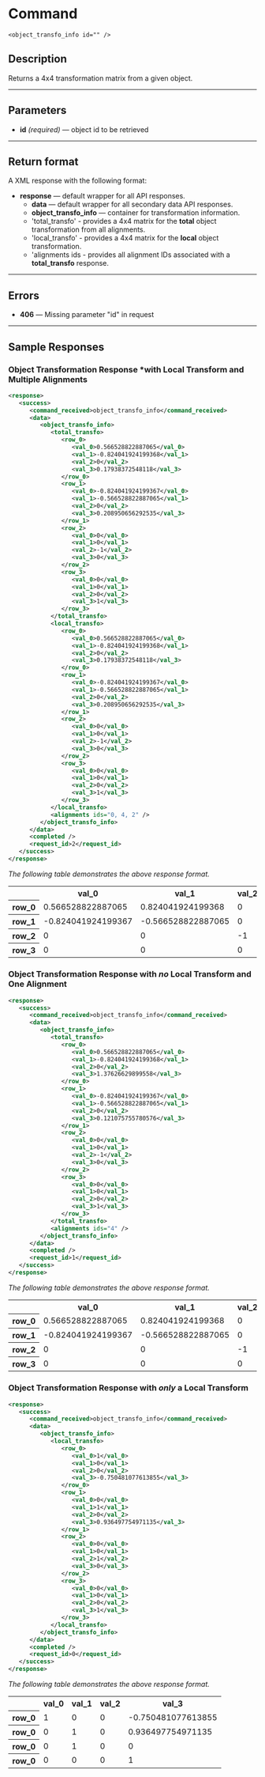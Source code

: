 # Command

    <object_transfo_info id="" />

## Description

Returns a 4x4 transformation matrix from a given object.

***

## Parameters
- **id** _(required)_ — object id to be retrieved

***

## Return format
A XML response with the following format:

- **response** — default wrapper for all API responses.
    - **data** — default wrapper for all secondary data API responses.
    - **object_transfo_info** — container for transformation information.
    - 'total_transfo' - provides a 4x4 matrix for the **total** object transformation from all alignments.
    - 'local_transfo' - provides a 4x4 matrix for the **local** object transformation.
    - 'alignments ids - provides all alignment IDs associated with a **total_transfo** response.
	
***

## Errors
- **406** — Missing parameter "id" in request
 
***

## Sample Responses

### Object Transformation Response *with Local Transform and Multiple Alignments


```xml
<response>
   <success>
      <command_received>object_transfo_info</command_received>
      <data>
         <object_transfo_info>
            <total_transfo>
               <row_0>
                  <val_0>0.566528822887065</val_0>
                  <val_1>-0.824041924199368</val_1>
                  <val_2>0</val_2>
                  <val_3>0.17938372548118</val_3>
               </row_0>
               <row_1>
                  <val_0>-0.824041924199367</val_0>
                  <val_1>-0.566528822887065</val_1>
                  <val_2>0</val_2>
                  <val_3>0.208950656292535</val_3>
               </row_1>
               <row_2>
                  <val_0>0</val_0>
                  <val_1>0</val_1>
                  <val_2>-1</val_2>
                  <val_3>0</val_3>
               </row_2>
               <row_3>
                  <val_0>0</val_0>
                  <val_1>0</val_1>
                  <val_2>0</val_2>
                  <val_3>1</val_3>
               </row_3>
            </total_transfo>
            <local_transfo>
               <row_0>
                  <val_0>0.566528822887065</val_0>
                  <val_1>-0.824041924199368</val_1>
                  <val_2>0</val_2>
                  <val_3>0.17938372548118</val_3>
               </row_0>
               <row_1>
                  <val_0>-0.824041924199367</val_0>
                  <val_1>-0.566528822887065</val_1>
                  <val_2>0</val_2>
                  <val_3>0.208950656292535</val_3>
               </row_1>
               <row_2>
                  <val_0>0</val_0>
                  <val_1>0</val_1>
                  <val_2>-1</val_2>
                  <val_3>0</val_3>
               </row_2>
               <row_3>
                  <val_0>0</val_0>
                  <val_1>0</val_1>
                  <val_2>0</val_2>
                  <val_3>1</val_3>
               </row_3>
            </local_transfo>
            <alignments ids="0, 4, 2" />
         </object_transfo_info>
      </data>
      <completed />
      <request_id>2</request_id>
   </success>
</response>
```

*The following table demonstrates the above response format.*

<table>
   <tr>
    <th></th>
    <th>val_0</th>
    <th>val_1</th>
    <th>val_2</th>
    <th>val_3</th>
  </tr>
  <tr>
    <th>row_0</th>
    <td>0.566528822887065</td>
    <td>0.824041924199368</td>
    <td>0</td>
    <td>0.17938372548118</td>
  </tr>
  <tr>
    <th>row_1</th>
    <td>-0.824041924199367</td>
    <td>-0.566528822887065</td>
    <td>0</td>
    <td>0.208950656292535</td>
  </tr>
  <tr>
    <th>row_2</th>
    <td>0</td>
    <td>0</td>
    <td>-1</td>
    <td>0</td>
  <tr>
    <th>row_3</th>
    <td>0</td>
    <td>0</td>
    <td>0</td>
    <td>1</td>
  </tr>
</table>
 
### Object Transformation Response with *no* Local Transform and One Alignment
```xml
<response>
   <success>
      <command_received>object_transfo_info</command_received>
      <data>
         <object_transfo_info>
            <total_transfo>
               <row_0>
                  <val_0>0.566528822887065</val_0>
                  <val_1>-0.824041924199368</val_1>
                  <val_2>0</val_2>
                  <val_3>1.37626629899558</val_3>
               </row_0>
               <row_1>
                  <val_0>-0.824041924199367</val_0>
                  <val_1>-0.566528822887065</val_1>
                  <val_2>0</val_2>
                  <val_3>0.121075755780576</val_3>
               </row_1>
               <row_2>
                  <val_0>0</val_0>
                  <val_1>0</val_1>
                  <val_2>-1</val_2>
                  <val_3>0</val_3>
               </row_2>
               <row_3>
                  <val_0>0</val_0>
                  <val_1>0</val_1>
                  <val_2>0</val_2>
                  <val_3>1</val_3>
               </row_3>
            </total_transfo>
            <alignments ids="4" />
         </object_transfo_info>
      </data>
      <completed />
      <request_id>1</request_id>
   </success>
</response>
```

*The following table demonstrates the above response format.*

<table>
   <tr>
    <th></th>
    <th>val_0</th>
    <th>val_1</th>
    <th>val_2</th>
    <th>val_3</th>
  </tr>
  <tr>
    <th>row_0</th>
    <td>0.566528822887065</td>
    <td>0.824041924199368</td>
    <td>0</td>
    <td>1.37626629899558</td>
  </tr>
  <tr>
    <th>row_1</th>
    <td>-0.824041924199367</td>
    <td>-0.566528822887065</td>
    <td>0</td>
    <td>0.121075755780576</td>
  </tr>
  <tr>
    <th>row_2</th>
    <td>0</td>
    <td>0</td>
    <td>-1</td>
    <td>0</td>
  <tr>
    <th>row_3</th>
    <td>0</td>
    <td>0</td>
    <td>0</td>
    <td>1</td>
  </tr>
</table>

### Object Transformation Response with *only* a Local Transform
```xml
<response>
   <success>
      <command_received>object_transfo_info</command_received>
      <data>
         <object_transfo_info>
            <local_transfo>
               <row_0>
                  <val_0>1</val_0>
                  <val_1>0</val_1>
                  <val_2>0</val_2>
                  <val_3>-0.750481077613855</val_3>
               </row_0>
               <row_1>
                  <val_0>0</val_0>
                  <val_1>1</val_1>
                  <val_2>0</val_2>
                  <val_3>0.936497754971135</val_3>
               </row_1>
               <row_2>
                  <val_0>0</val_0>
                  <val_1>0</val_1>
                  <val_2>1</val_2>
                  <val_3>0</val_3>
               </row_2>
               <row_3>
                  <val_0>0</val_0>
                  <val_1>0</val_1>
                  <val_2>0</val_2>
                  <val_3>1</val_3>
               </row_3>
            </local_transfo>
         </object_transfo_info>
      </data>
      <completed />
      <request_id>0</request_id>
   </success>
</response>
```

*The following table demonstrates the above response format.*

<table>
   <tr>
    <th></th>
    <th>val_0</th>
    <th>val_1</th>
    <th>val_2</th>
    <th>val_3</th>
  </tr>
  <tr>
    <th>row_0</th>
    <td>1</td>
    <td>0</td>
    <td>0</td>
    <td>-0.750481077613855</td>
  </tr>
  <tr>
    <th>row_0</th>
    <td>0</td>
    <td>1</td>
    <td>0</td>
    <td>0.936497754971135</td>
  </tr>
  <tr>
    <th>row_0</th>
    <td>0</td>
    <td>1</td>
    <td>0</td>
    <td>0</td>
  </tr>
  <tr>
    <th>row_0</th>
    <td>0</td>
    <td>0</td>
    <td>0</td>
    <td>1</td>
  </tr>
</table>
